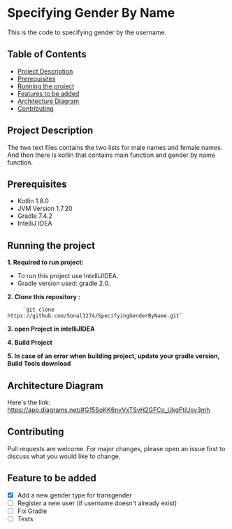 # Specifying Gender By Name
This is the code to specifying gender by the username.

## Table of Contents

- [Project Description](#project-description)
- [Prerequisites](#prerequisites)
- [Running the project](#running-the-project)
- [Features to be added](#features-to-be-added)
- [Architecture Diagram](#architecture-diagram)
- [Contributing](#contributing)

## Project Description

The two text files contains the two lists for male names and female names.
And then there is kotlin that contains main function and gender by name function.

## Prerequisites
* Kotlin 1.8.0
* JVM Version 1.7.20
* Gradle 7.4.2
* IntelliJ IDEA

## Running the project

**1. Required to run project:**
- To run this project use IntelliJIDEA.
- Gradle version used: gradle 2.0.

**2. Clone this repository :**

         `git clone https://github.com/Sonal3274/SpecifyingGenderByName.git`

**3. open Project in intelliJIDEA**

**4. Build Project**

**5. In case of an error when building project, update your gradle version, Build Tools download**

## Architecture Diagram
Here's the link: https://app.diagrams.net/#G15SoKK6nvVxTSvH2GFCo_UkgFtiUsv3mh

## Contributing
Pull requests are welcome. For major changes, please open an issue first to discuss what you would like to change.

## Feature to be added
- [x] Add a new gender type for transgender
- [ ] Register a new user (if username doesn't already exist)
- [ ] Fix Gradle
- [ ] Tests
